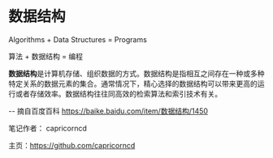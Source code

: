 # 数据结构

Algorithms + Data Structures = Programs

算法 + 数据结构 = 编程

**数据结构**是计算机存储、组织数据的方式。数据结构是指相互之间存在一种或多种特定关系的数据元素的集合。通常情况下，精心选择的数据结构可以带来更高的运行或者存储效率。数据结构往往同高效的检索算法和索引技术有关。

-- 摘自百度百科 https://baike.baidu.com/item/数据结构/1450

笔记作者： capricorncd

主页：https://github.com/capricorncd
